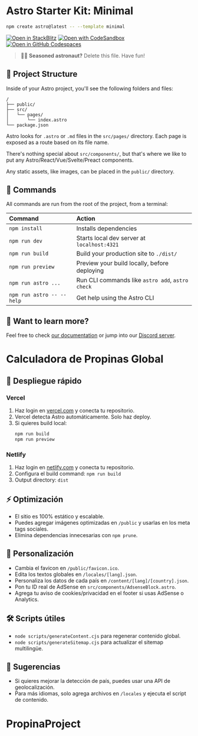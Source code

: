 # Astro Starter Kit: Minimal

```sh
npm create astro@latest -- --template minimal
```

[![Open in StackBlitz](https://developer.stackblitz.com/img/open_in_stackblitz.svg)](https://stackblitz.com/github/withastro/astro/tree/latest/examples/minimal)
[![Open with CodeSandbox](https://assets.codesandbox.io/github/button-edit-lime.svg)](https://codesandbox.io/p/sandbox/github/withastro/astro/tree/latest/examples/minimal)
[![Open in GitHub Codespaces](https://github.com/codespaces/badge.svg)](https://codespaces.new/withastro/astro?devcontainer_path=.devcontainer/minimal/devcontainer.json)

> 🧑‍🚀 **Seasoned astronaut?** Delete this file. Have fun!

## 🚀 Project Structure

Inside of your Astro project, you'll see the following folders and files:

```text
/
├── public/
├── src/
│   └── pages/
│       └── index.astro
└── package.json
```

Astro looks for `.astro` or `.md` files in the `src/pages/` directory. Each page is exposed as a route based on its file name.

There's nothing special about `src/components/`, but that's where we like to put any Astro/React/Vue/Svelte/Preact components.

Any static assets, like images, can be placed in the `public/` directory.

## 🧞 Commands

All commands are run from the root of the project, from a terminal:

| Command                   | Action                                           |
| :------------------------ | :----------------------------------------------- |
| `npm install`             | Installs dependencies                            |
| `npm run dev`             | Starts local dev server at `localhost:4321`      |
| `npm run build`           | Build your production site to `./dist/`          |
| `npm run preview`         | Preview your build locally, before deploying     |
| `npm run astro ...`       | Run CLI commands like `astro add`, `astro check` |
| `npm run astro -- --help` | Get help using the Astro CLI                     |

## 👀 Want to learn more?

Feel free to check [our documentation](https://docs.astro.build) or jump into our [Discord server](https://astro.build/chat).

# Calculadora de Propinas Global

## 🚀 Despliegue rápido

### Vercel
1. Haz login en [vercel.com](https://vercel.com/) y conecta tu repositorio.
2. Vercel detecta Astro automáticamente. Solo haz deploy.
3. Si quieres build local:
   ```bash
   npm run build
   npm run preview
   ```

### Netlify
1. Haz login en [netlify.com](https://netlify.com/) y conecta tu repositorio.
2. Configura el build command: `npm run build`
3. Output directory: `dist`

## ⚡ Optimización
- El sitio es 100% estático y escalable.
- Puedes agregar imágenes optimizadas en `/public` y usarlas en los meta tags sociales.
- Elimina dependencias innecesarias con `npm prune`.

## 📝 Personalización
- Cambia el favicon en `/public/favicon.ico`.
- Edita los textos globales en `/locales/[lang].json`.
- Personaliza los datos de cada país en `/content/[lang]/[country].json`.
- Pon tu ID real de AdSense en `src/components/AdsenseBlock.astro`.
- Agrega tu aviso de cookies/privacidad en el footer si usas AdSense o Analytics.

## 🛠️ Scripts útiles
- `node scripts/generateContent.cjs` para regenerar contenido global.
- `node scripts/generateSitemap.cjs` para actualizar el sitemap multilingüe.

## 🧩 Sugerencias
- Si quieres mejorar la detección de país, puedes usar una API de geolocalización.
- Para más idiomas, solo agrega archivos en `/locales` y ejecuta el script de contenido.
# PropinaProject
